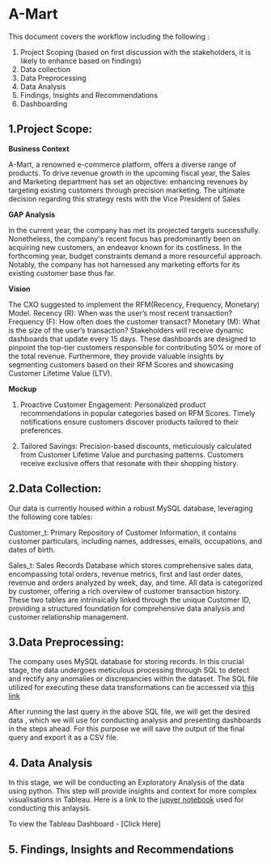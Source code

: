 # A-Mart
This document covers the workflow including the following :
1. Project Scoping (based on first discussion with the stakeholders, it is likely to enhance based on findings)
2. Data collection
3. Data Preprocessing
4. Data Analysis
5. Findings, Insights and Recommendations
6. Dashboarding

## 1.Project Scope:
**Business Context**

A-Mart, a renowned e-commerce platform, offers a diverse range of products. To drive revenue growth in the upcoming fiscal year, the Sales and Marketing department has set an objective: 
enhancing revenues by targeting existing customers through precision marketing. The ultimate decision regarding this strategy rests with the Vice President of Sales

**GAP Analysis**

In the current year, the company has met its projected targets successfully. Nonetheless, the company's recent focus has predominantly been on acquiring new customers, an endeavor known for its costliness. 
In the forthcoming year, budget constraints demand a more resourceful approach. Notably, the company has not harnessed any marketing efforts for its existing customer base thus far. 

**Vision**

The CXO suggested to implement the RFM(Recency, Frequency, Monetary) Model.
Recency (R): When was the user’s most recent transaction?
Frequency (F): How often does the customer transact?
Monetary (M): What is the size of the user’s transaction?
Stakeholders will receive dynamic dashboards that update every 15 days. These dashboards are designed to pinpoint the top-tier customers responsible for contributing 50% or more of the total revenue. Furthermore, they provide valuable insights by segmenting customers based on their RFM Scores and showcasing Customer Lifetime Value (LTV). 

**Mockup**
1. Proactive Customer Engagement:
Personalized product recommendations in popular categories based on RFM Scores.
Timely notifications ensure customers discover products tailored to their preferences.

2. Tailored Savings:
Precision-based discounts, meticulously calculated from Customer Lifetime Value and purchasing patterns.
Customers receive exclusive offers that resonate with their shopping history.

## 2.Data Collection:
Our data is currently housed within a robust MySQL database, leveraging the following core tables:

Customer_t:
Primary Repository of Customer Information, it contains customer particulars, including names, addresses, emails, occupations, and dates of birth.

Sales_t:
Sales Records Database which stores comprehensive sales data, encompassing total orders, revenue metrics, first and last order dates, revenue and orders analyzed by week, day, and time. All data is categorized by customer, offering a rich overview of customer transaction history.
These two tables are intrinsically linked through the unique Customer ID, providing a structured foundation for comprehensive data analysis and customer relationship management.

 ## 3.Data Preprocessing:

The company uses MySQL database for storing records. In this crucial stage, the data undergoes meticulous processing through SQL to detect and rectify any anomalies or discrepancies within the dataset. The SQL file utilized for executing these data transformations can be accessed via [this link](https://github.com/Tableauexpert/A-Mart/blob/main/preprocess.sql)

After running the last query in the above SQL file, we will get the desired data , which we will use for conducting analysis and presenting dashboards in the steps ahead. For this purpose we will save the output of the final query and export it as a CSV file.

## 4. Data Analysis

In this stage, we will be conducting an Exploratory Analysis of the data using python. This step will provide insights and context for more complex visualisations in Tableau.
Here is a link to the [jupyer notebook](https://github.com/Tableauexpert/A-Mart/blob/main/Exploratory_Data_Analysis_A-Mart.ipynb) used for conducting this anlaysis.

To view the Tableau Dashboard - [Click Here]

## 5. Findings, Insights and  Recommendations

